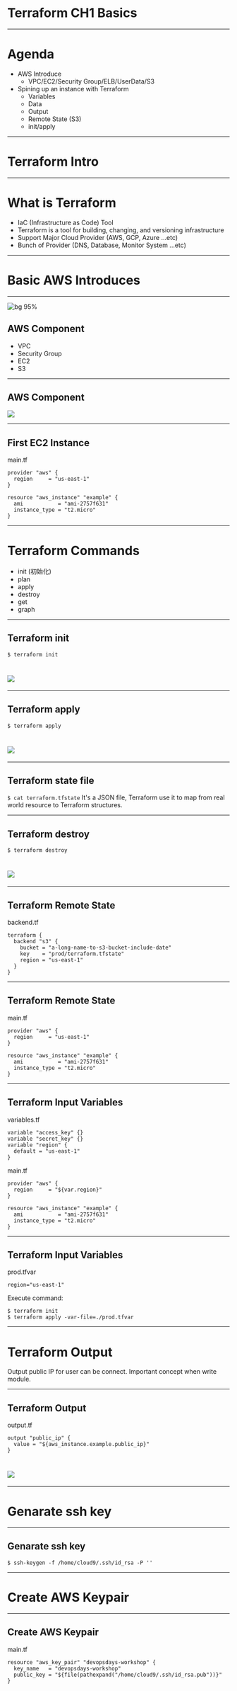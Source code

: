 <!--- $size 16:9 --->
# Terraform CH1 Basics

---
# Agenda
- AWS Introduce
  - VPC/EC2/Security Group/ELB/UserData/S3
- Spining up an instance with Terraform
  - Variables
  - Data
  - Output 
  - Remote State (S3)
  - init/apply

---
# Terraform Intro

---
# What is Terraform
- IaC (Infrastructure as Code) Tool	
- Terraform is a tool for building, changing, and versioning infrastructure
- Support Major Cloud Provider (AWS, GCP, Azure ...etc)
- Bunch of Provider (DNS, Database, Monitor System ...etc)

---
# Basic AWS Introduces

---
![bg 95%](./images/AWS_VPC.png)
## AWS Component
- VPC
- Security Group
- EC2
- S3

---
## AWS Component
![](./images/AWS_VPC.png)

---
## First EC2 Instance
main.tf
```
provider "aws" {
  region     = "us-east-1"
}

resource "aws_instance" "example" {
  ami           = "ami-2757f631"
  instance_type = "t2.micro"
}
```

---
# Terraform Commands
- init (初始化)
- plan
- apply
- destroy
- get
- graph


---
## Terraform init
`$ terraform init`
# ![](./images/init.png)

---
## Terraform apply
`$ terraform apply`
# ![](./images/apply.png)

---
## Terraform state file
`$ cat terraform.tfstate`
It's a JSON file, Terraform use it to map from real world resource to Terraform structures.

---
## Terraform destroy
`$ terraform destroy`
# ![](./images/destroy.png)

---
## Terraform Remote State
backend.tf
```
terraform {
  backend "s3" {
    bucket = "a-long-name-to-s3-bucket-include-date"
    key    = "prod/terraform.tfstate"
    region = "us-east-1"
  }
}
```

---
## Terraform Remote State
main.tf
```
provider "aws" {
  region     = "us-east-1"
}

resource "aws_instance" "example" {
  ami           = "ami-2757f631"
  instance_type = "t2.micro"
}
```

---
## Terraform Input Variables
variables.tf
```
variable "access_key" {}
variable "secret_key" {}
variable "region" {
  default = "us-east-1"
}
```
main.tf
```
provider "aws" {
  region     = "${var.region}"
}

resource "aws_instance" "example" {
  ami           = "ami-2757f631"
  instance_type = "t2.micro"
}
```

---
## Terraform Input Variables
prod.tfvar
```
region="us-east-1"
```
Execute command:
```
$ terraform init
$ terraform apply -var-file=./prod.tfvar
```
---
# Terraform Output

Output public IP for user can be connect.
Important concept when write module.

---
## Terraform Output
output.tf
```
output "public_ip" {
  value = "${aws_instance.example.public_ip}"
}
```
# ![](./images/output.png)

---
# Genarate ssh key

---
## Genarate ssh key
`$ ssh-keygen -f /home/cloud9/.ssh/id_rsa -P ''`

---
# Create AWS Keypair

---
## Create AWS Keypair
main.tf
```
resource "aws_key_pair" "devopsdays-workshop" {
  key_name   = "devopsdays-workshop"
  public_key = "${file(pathexpand("/home/cloud9/.ssh/id_rsa.pub"))}"
}
```